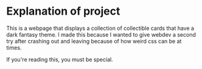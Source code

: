 # Explanation of project
This is a webpage that displays a collection of collectible cards that have a dark fantasy theme.
I made this because I wanted to give webdev a second try after crashing out and leaving because of how weird css can be at times.

If you're reading this, you must be special.
